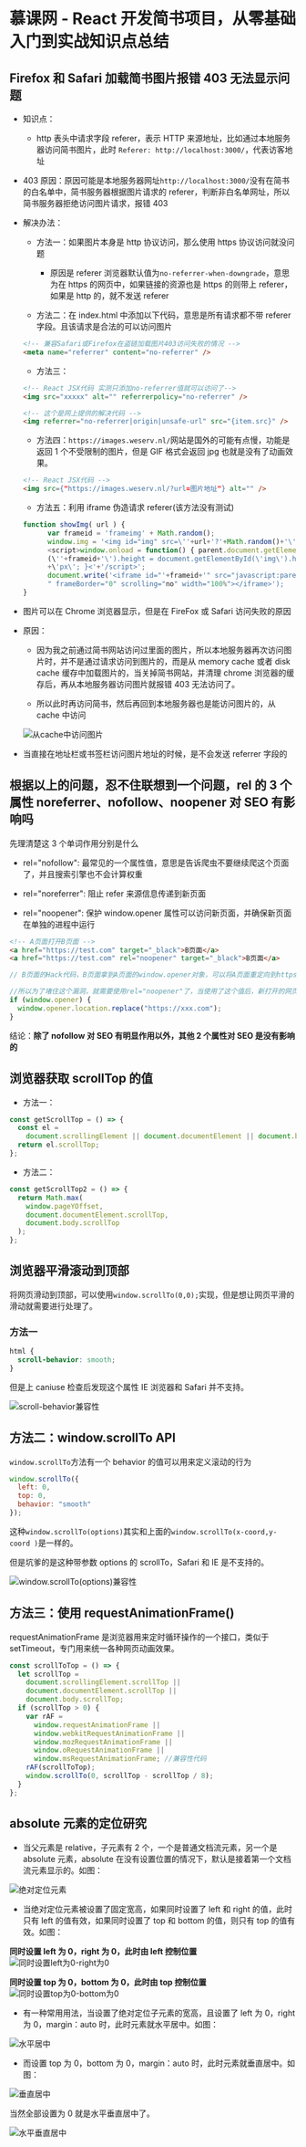 # 慕课网 - React 开发简书项目，从零基础入门到实战知识点总结

## Firefox 和 Safari 加载简书图片报错 403 无法显示问题

- 知识点：

  - http 表头中请求字段 referer，表示 HTTP 来源地址，比如通过本地服务器访问简书图片，此时 `Referer: http://localhost:3000/`，代表访客地址

- 403 原因：原因可能是本地服务器网址`http://localhost:3000/`没有在简书的白名单中，简书服务器根据图片请求的 referer，判断非白名单网址，所以简书服务器拒绝访问图片请求，报错 403

- 解决办法：

  - 方法一：如果图片本身是 http 协议访问，那么使用 https 协议访问就没问题

    - 原因是 referer 浏览器默认值为`no-referrer-when-downgrade`，意思为在 https 的网页中，如果链接的资源也是 https 的则带上 referer，如果是 http 的，就不发送 referer

  - 方法二：在 index.html 中添加以下代码，意思是所有请求都不带 referer 字段。且该请求是合法的可以访问图片

  ```html
  <!-- 兼容Safari或Firefox在盗链加载图片403访问失败的情况 -->
  <meta name="referrer" content="no-referrer" />
  ```

  - 方法三：

  ```html
  <!-- React JSX代码 实测只添加no-referrer值就可以访问了-->
  <img src="xxxxx" alt="" referrerpolicy="no-referrer" />

  <!-- 这个是网上提供的解决代码 -->
  <img referrer="no-referrer|origin|unsafe-url" src="{item.src}" />
  ```

  - 方法四：`https://images.weserv.nl/`网站是国外的可能有点慢，功能是返回 1 个不受限制的图片，但是 GIF 格式会返回 jpg 也就是没有了动画效果。

  ```html
  <!-- React JSX代码 -->
  <img src={"https://images.weserv.nl/?url=图片地址"} alt="" />
  ```

  - 方法五：利用 iframe 伪造请求 referer(该方法没有测试)

  ```javascript
  function showImg( url ) {
        var frameid = 'frameimg' + Math.random();
        window.img = '<img id="img" src=\''+url+'?'+Math.random()+'\' />
        <script>window.onload = function() { parent.document.getElementById
        (\''+frameid+'\').height = document.getElementById(\'img\').height
        +\'px\'; }<'+'/script>';
        document.write('<iframe id="'+frameid+'" src="javascript:parent.img;
        " frameBorder="0" scrolling="no" width="100%"></iframe>');
  }
  ```

- 图片可以在 Chrome 浏览器显示，但是在 FireFox 或 Safari 访问失败的原因

- 原因：

  - 因为我之前通过简书网站访问过里面的图片，所以本地服务器再次访问图片时，并不是通过请求访问到图片的，而是从 memory cache 或者 disk cache 缓存中加载图片的，当关掉简书网站，并清理 chrome 浏览器的缓存后，再从本地服务器访问图片就报错 403 无法访问了。

  - 所以此时再访问简书，然后再回到本地服务器也是能访问图片的，从 cache 中访问

  ![从cache中访问图片](./imgs/load_pic_from_cache.png)

- 当直接在地址栏或书签栏访问图片地址的时候，是不会发送 referrer 字段的

## 根据以上的问题，忍不住联想到一个问题，rel 的 3 个属性 noreferrer、nofollow、noopener 对 SEO 有影响吗

先理清楚这 3 个单词作用分别是什么

- rel="nofollow": 最常见的一个属性值，意思是告诉爬虫不要继续爬这个页面了，并且搜索引擎也不会计算权重

- rel="noreferrer": 阻止 refer 来源信息传递到新页面

- rel="noopener": 保护 window.opener 属性可以访问新页面，并确保新页面在单独的进程中运行

```html
<!-- A页面打开B页面 -->
<a href="https://test.com" target="_black">B页面</a>
<a href="https://test.com" rel="noopener" target="_black">B页面</a>
```

```javascript
// B页面的Hack代码，B页面拿到A页面的window.opener对象，可以将A页面重定向到https://xxx.com网页，所以暴露出window.opener对象是有安全风险的，还可以拿到源网站数据。

//所以为了堵住这个漏洞，就需要使用rel="noopener"了，当使用了这个值后，新打开的网页是拿不到window.opener的，输出window.opener=null
if (window.opener) {
  window.opener.location.replace("https://xxx.com");
}
```

结论：**除了 nofollow 对 SEO 有明显作用以外，其他 2 个属性对 SEO 是没有影响的**

## 浏览器获取 scrollTop 的值

- 方法一：

```javascript
const getScrollTop = () => {
  const el =
    document.scrollingElement || document.documentElement || document.body;
  return el.scrollTop;
};
```

- 方法二：

```javascript
const getScrollTop2 = () => {
  return Math.max(
    window.pageYOffset,
    document.documentElement.scrollTop,
    document.body.scrollTop
  );
};
```

## 浏览器平滑滚动到顶部

将网页滑动到顶部，可以使用`window.scrollTo(0,0);`实现，但是想让网页平滑的滑动就需要进行处理了。

### 方法一

```css
html {
  scroll-behavior: smooth;
}
```

但是上 caniuse 检查后发现这个属性 IE 浏览器和 Safari 并不支持。

![scroll-behavior兼容性](./imgs/scroll-behavior.png)

## 方法二：window.scrollTo API

`window.scrollTo`方法有一个 behavior 的值可以用来定义滚动的行为

```javascript
window.scrollTo({
  left: 0,
  top: 0,
  behavior: "smooth"
});
```

这种`window.scrollTo(options)`其实和上面的`window.scrollTo(x-coord,y-coord )`是一样的。

但是坑爹的是这种带参数 options 的 scrollTo，Safari 和 IE 是不支持的。

![window.scrollTo(options)兼容性](./imgs/scroll-behavior-compatibility.png)

## 方法三：使用 requestAnimationFrame()

requestAnimationFrame 是浏览器用来定时循环操作的一个接口，类似于 setTimeout，专门用来统一各种网页动画效果。

```javascript
const scrollToTop = () => {
  let scrollTop =
    document.scrollingElement.scrollTop ||
    document.documentElement.scrollTop ||
    document.body.scrollTop;
  if (scrollTop > 0) {
    var rAF =
      window.requestAnimationFrame ||
      window.webkitRequestAnimationFrame ||
      window.mozRequestAnimationFrame ||
      window.oRequestAnimationFrame ||
      window.msRequestAnimationFrame; //兼容性代码
    rAF(scrollToTop);
    window.scrollTo(0, scrollTop - scrollTop / 8);
  }
};
```

## absolute 元素的定位研究

- 当父元素是 relative，子元素有 2 个，一个是普通文档流元素，另一个是 absolute 元素，absolute 在没有设置位置的情况下，默认是接着第一个文档流元素显示的。如图：

![绝对定位元素](./imgs/absolute1.png)

- 当绝对定位元素被设置了固定宽高，如果同时设置了 left 和 right 的值，此时只有 left 的值有效，如果同时设置了 top 和 bottom 的值，则只有 top 的值有效。如图：

**同时设置 left 为 0，right 为 0，此时由 left 控制位置**
![同时设置left为0-right为0](./imgs/absolute2.png)

**同时设置 top 为 0，bottom 为 0，此时由 top 控制位置**
![同时设置top为0-bottom为0](./imgs/absolute3.png)

- 有一种常用用法，当设置了绝对定位子元素的宽高，且设置了 left 为 0，right 为 0，margin：auto 时，此时元素就水平居中。如图：

![水平居中](./imgs/absolute4.png)

- 而设置 top 为 0，bottom 为 0，margin：auto 时，此时元素就垂直居中。如图：

![垂直居中](./imgs/absolute5.png)

当然全部设置为 0 就是水平垂直居中了。

![水平垂直居中](./imgs/absolute6.png)
